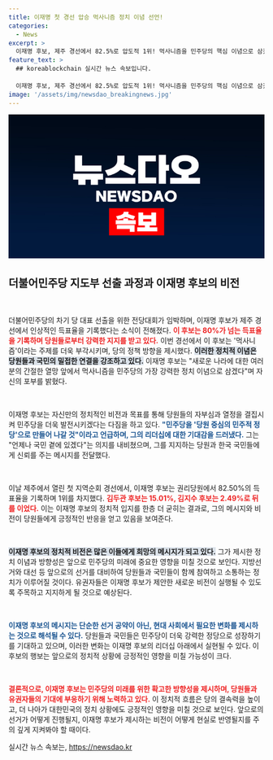 ```yaml
---
title: 이재명 첫 경선 압승 먹사니즘 정치 이념 선언!
categories:
  - News
excerpt: >
  이재명 후보, 제주 경선에서 82.5%로 압도적 1위! 먹사니즘을 민주당의 핵심 이념으로 삼겠다며 국민을 향한 강력한 약속을 전했다. 민주당의 미래를 이끌 이 후보의 비전, 지금 바로 확인하세요!
feature_text: >
  ## koreablockchain 실시간 뉴스 속보입니다.

  이재명 후보, 제주 경선에서 82.5%로 압도적 1위! 먹사니즘을 민주당의 핵심 이념으로 삼겠다며 국민을 향한 강력한 약속을 전했다. 민주당의 미래를 이끌 이 후보의 비전, 지금 바로 확인하세요!
image: '/assets/img/newsdao_breakingnews.jpg'
---
```


<p><img src="/assets/img/newsdao_breakingnews.jpg" alt="koreablockchain 속보" /></p>

<h2 data-ke-size="size26">더불어민주당 지도부 선출 과정과 이재명 후보의 비전</h2>

<p data-ke-size="size16">&nbsp;</p>

<p data-ke-size="size16">더불어민주당의 차기 당 대표 선출을 위한 전당대회가 임박하며, 이재명 후보가 제주 경선에서 인상적인 득표율을 기록했다는 소식이 전해졌다. <b><span style="color: #ee2323;">이 후보는 80%가 넘는 득표율을 기록하며 당원들로부터 강력한 지지를 받고 있다.</span></b> 이번 경선에서 이 후보는 '먹사니즘'이라는 주제를 더욱 부각시키며, 당의 정책 방향을 제시했다. <b><span style="background-color: #21538527;">이러한 정치적 이념은 당원들과 국민의 밀접한 연결을 강조하고 있다.</span></b> 이재명 후보는 "새로운 나라에 대한 여러분의 간절한 열망 앞에서 먹사니즘을 민주당의 가장 강력한 정치 이념으로 삼겠다"며 자신의 포부를 밝혔다.</p>

<p data-ke-size="size16">&nbsp;</p>

<p>이재명 후보는 자신만의 정치적인 비전과 목표를 통해 당원들의 자부심과 열정을 결집시켜 민주당을 더욱 발전시키겠다는 다짐을 하고 있다. <b><span style="color: #1a5490;">"민주당을 '당원 중심의 민주적 정당'으로 만들어 나갈 것"이라고 언급하며, 그의 리더십에 대한 기대감을 드러냈다.</span></b> 그는 "언제나 국민 곁에 있겠다"는 의지를 내비쳤으며, 그를 지지하는 당원과 한국 국민들에게 신뢰를 주는 메시지를 전달했다.</p>

<p data-ke-size="size16">&nbsp;</p>

<p>이날 제주에서 열린 첫 지역순회 경선에서, 이재명 후보는 권리당원에서 82.50%의 득표율을 기록하며 1위를 차지했다. <b><span style="color: #ee2323;">김두관 후보는 15.01%, 김지수 후보는 2.49%로 뒤를 이었다.</span></b> 이는 이재명 후보의 정치적 입지를 한층 더 굳히는 결과로, 그의 메시지와 비전이 당원들에게 긍정적인 반응을 얻고 있음을 보여준다.</p>

<p data-ke-size="size16">&nbsp;</p>

<p><b><span style="background-color: #21538527;">이재명 후보의 정치적 비전은 많은 이들에게 희망의 메시지가 되고 있다.</span></b> 그가 제시한 정치 이념과 방향성은 앞으로 민주당의 미래에 중요한 영향을 미칠 것으로 보인다. 지방선거와 대선 등 앞으로의 선거를 대비하여 당원들과 국민들이 함께 참여하고 소통하는 정치가 이루어질 것이다. 유권자들은 이재명 후보가 제안한 새로운 비전이 실행될 수 있도록 주목하고 지지하게 될 것으로 예상된다.</p>

<p data-ke-size="size16">&nbsp;</p>

<p><b><span style="color: #1a5490;">이재명 후보의 메시지는 단순한 선거 공약이 아닌, 현대 사회에서 필요한 변화를 제시하는 것으로 해석될 수 있다.</span></b> 당원들과 국민들은 민주당이 더욱 강력한 정당으로 성장하기를 기대하고 있으며, 이러한 변화는 이재명 후보의 리더십 아래에서 실현될 수 있다. 이 후보의 행보는 앞으로의 정치적 상황에 긍정적인 영향을 미칠 가능성이 크다. </p>

<p data-ke-size="size16">&nbsp;</p>

<p><b><span style="color: #ee2323;">결론적으로, 이재명 후보는 민주당의 미래를 위한 확고한 방향성을 제시하며, 당원들과 유권자들의 기대에 부응하기 위해 노력하고 있다.</span></b> 이 정치적 흐름은 당의 결속력을 높이고, 더 나아가 대한민국의 정치 상황에도 긍정적인 영향을 미칠 것으로 보인다. 앞으로의 선거가 어떻게 진행될지, 이재명 후보가 제시하는 비전이 어떻게 현실로 반영될지를 주의 깊게 지켜봐야 할 때이다.</p>
실시간 뉴스 속보는, <a href="https://newsdao.kr" rel="dofollow">https://newsdao.kr</a>


